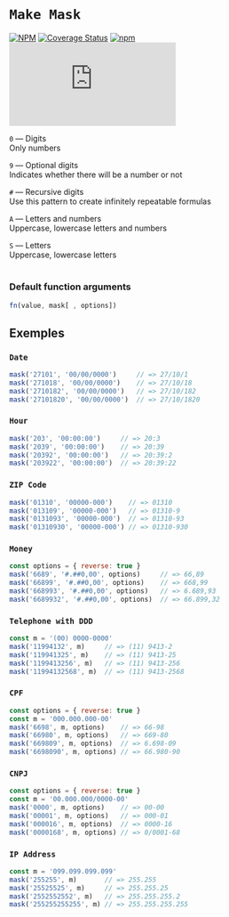 # `Make Mask`

[![NPM](https://img.shields.io/npm/l/make-mask)](https://www.npmjs.com/package/make-mask)
[![Coverage Status](https://coveralls.io/repos/github/holasoycael/make-mask/badge.svg?branch=main)](https://coveralls.io/github/holasoycael/make-mask?branch=main)
[![npm](https://img.shields.io/npm/v/make-mask)](https://www.npmjs.com/package/make-mask)
[![gzip size](https://img.badgesize.io/https://unpkg.com/make-mask/dist/make.min.js?compression=gzip)](https://unpkg.com/make-mask/dist/make.min.js)

`0` — Digits<br />
Only numbers

`9` — Optional digits<br />
Indicates whether there will be a number or not

`#` — Recursive digits<br />
Use this pattern to create infinitely repeatable formulas

`A` — Letters and numbers<br />
Uppercase, lowercase letters and numbers

`S` — Letters<br />
Uppercase, lowercase letters

#
### Default function arguments
```js
fn(value, mask[ , options])
```

## Exemples

### `Date `

```js
mask('27101', '00/00/0000')     // => 27/10/1
mask('271018', '00/00/0000')    // => 27/10/18
mask('2710182', '00/00/0000')   // => 27/10/182
mask('27101820', '00/00/0000')  // => 27/10/1820
```

### `Hour`

```js
mask('203', '00:00:00')     // => 20:3
mask('2039', '00:00:00')    // => 20:39
mask('20392', '00:00:00')   // => 20:39:2
mask('203922', '00:00:00')  // => 20:39:22
```

### `ZIP Code`

```js
mask('01310', '00000-000')    // => 01310
mask('013109', '00000-000')   // => 01310-9
mask('0131093', '00000-000')  // => 01310-93
mask('01310930', '00000-000') // => 01310-930
```

### `Money`

```js
const options = { reverse: true }
mask('6689', '#.##0,00', options)     // => 66,89
mask('66899', '#.##0,00', options)    // => 668,99
mask('668993', '#.##0,00', options)   // => 6.689,93
mask('6689932', '#.##0,00', options)  // => 66.899,32
```

### `Telephone with DDD`

```js
const m = '(00) 0000-0000'
mask('11994132', m)     // => (11) 9413-2
mask('119941325', m)    // => (11) 9413-25
mask('1199413256', m)   // => (11) 9413-256
mask('11994132568', m)  // => (11) 9413-2568
```

### `CPF`

```js
const options = { reverse: true }
const m = '000.000.000-00'
mask('6698', m, options)    // => 66-98
mask('66980', m, options)   // => 669-80
mask('669809', m, options)  // => 6.698-09
mask('6698090', m, options) // => 66.980-90
```

### `CNPJ`

```js
const options = { reverse: true }
const m = '00.000.000/0000-00'
mask('0000', m, options)    // => 00-00
mask('00001', m, options)   // => 000-01
mask('000016', m, options)  // => 0000-16
mask('0000168', m, options) // => 0/0001-68
```

### `IP Address`

```js
const m = '099.099.099.099'
mask('255255', m)       // => 255.255
mask('25525525', m)     // => 255.255.25
mask('2552552552', m)   // => 255.255.255.2
mask('255255255255', m) // => 255.255.255.255
```
